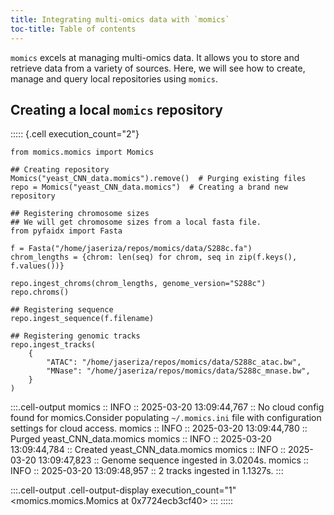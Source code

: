 ```yaml
---
title: Integrating multi-omics data with `momics`
toc-title: Table of contents
---
```


`momics` excels at managing multi-omics data. It allows you to store and
retrieve data from a variety of sources. Here, we will see how to
create, manage and query local repositories using `momics`.

## Creating a local `momics` repository

::::: {.cell execution_count="2"}
```python3
from momics.momics import Momics

## Creating repository
Momics("yeast_CNN_data.momics").remove()  # Purging existing files
repo = Momics("yeast_CNN_data.momics")  # Creating a brand new repository

## Registering chromosome sizes
## We will get chromosome sizes from a local fasta file.
from pyfaidx import Fasta

f = Fasta("/home/jaseriza/repos/momics/data/S288c.fa")
chrom_lengths = {chrom: len(seq) for chrom, seq in zip(f.keys(), f.values())}

repo.ingest_chroms(chrom_lengths, genome_version="S288c")
repo.chroms()

## Registering sequence
repo.ingest_sequence(f.filename)

## Registering genomic tracks
repo.ingest_tracks(
    {
        "ATAC": "/home/jaseriza/repos/momics/data/S288c_atac.bw",
        "MNase": "/home/jaseriza/repos/momics/data/S288c_mnase.bw",
    }
)
```

:::.cell-output
    momics :: INFO :: 2025-03-20 13:09:44,767 :: No cloud config found for momics.Consider populating `~/.momics.ini` file with configuration settings for cloud access.
    momics :: INFO :: 2025-03-20 13:09:44,780 :: Purged yeast_CNN_data.momics
    momics :: INFO :: 2025-03-20 13:09:44,784 :: Created yeast_CNN_data.momics
    momics :: INFO :: 2025-03-20 13:09:47,823 :: Genome sequence ingested in 3.0204s.
    momics :: INFO :: 2025-03-20 13:09:48,957 :: 2 tracks ingested in 1.1327s.
:::

:::.cell-output .cell-output-display execution_count="1"
    <momics.momics.Momics at 0x7724ecb3cf40>
:::
:::::
